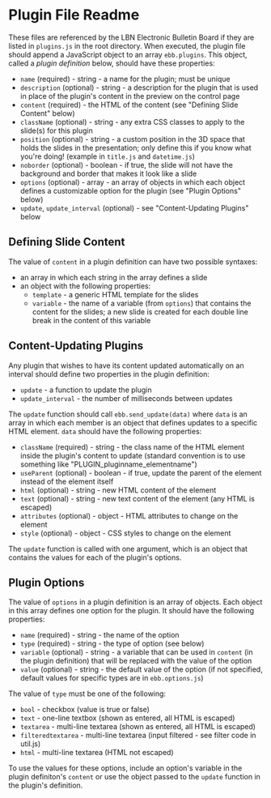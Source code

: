 # Plugin File Readme

These files are referenced by the LBN Electronic Bulletin Board if they are listed in `plugins.js` in the root directory. When executed, the plugin file should append a JavaScript object to an array `ebb.plugins`. This object, called a *plugin definition* below, should have these properties:

- `name` (required) - string - a name for the plugin; must be unique
- `description` (optional) - string - a description for the plugin that is used in place of the plugin's content in the preview on the control page
- `content` (required) - the HTML of the content (see "Defining Slide Content" below)
- `className` (optional) - string - any extra CSS classes to apply to the slide(s) for this plugin
- `position` (optional) - string - a custom position in the 3D space that holds the slides in the presentation; only define this if you know what you're doing! (example in `title.js` and `datetime.js`)
- `noborder` (optional) - boolean - if true, the slide will not have the background and border that makes it look like a slide
- `options` (optional) - array - an array of objects in which each object defines a customizable option for the plugin (see "Plugin Options" below)
- `update`, `update_interval` (optional) - see "Content-Updating Plugins" below

## Defining Slide Content

The value of `content` in a plugin definition can have two possible syntaxes:

- an array in which each string in the array defines a slide
- an object with the following properties:
    - `template` - a generic HTML template for the slides
    - `variable` - the name of a variable (from `options`) that contains the content for the slides; a new slide is created for each double line break in the content of this variable

## Content-Updating Plugins

Any plugin that wishes to have its content updated automatically on an interval should define two properties in the plugin definition:

- `update` - a function to update the plugin
- `update_interval` - the number of milliseconds between updates

The `update` function should call `ebb.send_update(data)` where `data` is an array in which each member is an object that defines updates to a specific HTML element. `data` should have the following properties:

- `className` (required) - string - the class name of the HTML element inside the plugin's content to update (standard convention is to use something like "PLUGIN_pluginname_elementname")
- `useParent` (optional) - boolean - if true, update the parent of the element instead of the element itself
- `html` (optional) - string - new HTML content of the element
- `text` (optional) - string - new text content of the element (any HTML is escaped)
- `attributes` (optional) - object - HTML attributes to change on the element
- `style` (optional) - object - CSS styles to change on the element

The `update` function is called with one argument, which is an object that contains the values for each of the plugin's options.

## Plugin Options

The value of `options` in a plugin definition is an array of objects. Each object in this array defines one option for the plugin. It should have the following properties:

- `name` (required) - string - the name of the option
- `type` (required) - string - the type of option (see below)
- `variable` (optional) - string - a variable that can be used in `content` (in the plugin definition) that will be replaced with the value of the option
- `value` (optional) - string - the default value of the option (if not specified, default values for specific types are in `ebb.options.js`)

The value of `type` must be one of the following:

- `bool` - checkbox (value is true or false)
- `text` - one-line textbox (shown as entered, all HTML is escaped)
- `textarea` - multi-line textarea (shown as entered, all HTML is escaped)
- `filteredtextarea` - multi-line textarea (input filtered - see filter code in util.js)
- `html` - multi-line textarea (HTML not escaped)

To use the values for these options, include an option's variable in the plugin definiton's `content` or use the object passed to the `update` function in the plugin's definition.